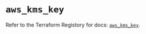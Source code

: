 # `aws_kms_key`

Refer to the Terraform Registory for docs: [`aws_kms_key`](https://registry.terraform.io/providers/hashicorp/aws/5.16.0/docs/resources/kms_key).
